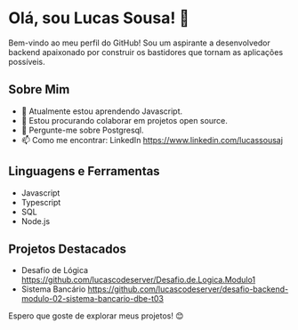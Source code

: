  # Olá, sou Lucas Sousa! 👋

Bem-vindo ao meu perfil do GitHub! Sou um aspirante a desenvolvedor backend apaixonado por construir os bastidores que tornam as aplicações possíveis.

## Sobre Mim

- 🌱 Atualmente estou aprendendo Javascript.
- 👯 Estou procurando colaborar em projetos open source.
- 💬 Pergunte-me sobre Postgresql.
- 📫 Como me encontrar: LinkedIn https://www.linkedin.com/lucassousaj

## Linguagens e Ferramentas

- Javascript
- Typescript
- SQL
- Node.js
  
## Projetos Destacados

- Desafio de Lógica https://github.com/lucascodeserver/Desafio.de.Logica.Modulo1
- Sistema Bancário https://github.com/lucascodeserver/desafio-backend-modulo-02-sistema-bancario-dbe-t03

Espero que goste de explorar meus projetos! 😊
